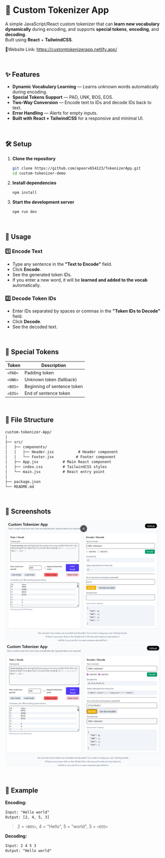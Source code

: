 # 🧠 Custom Tokenizer App

A simple JavaScript/React custom tokenizer that can **learn new vocabulary dynamically** during encoding, and supports **special tokens**, **encoding**, and **decoding**.  
Built using **React** + **TailwindCSS**.

🔗Website Link: https://customtokenizerapp.netlify.app/

<br>

## ✨ Features
- **Dynamic Vocabulary Learning** — Learns unknown words automatically during encoding.
- **Special Tokens Support** — PAD, UNK, BOS, EOS.
- **Two-Way Conversion** — Encode text to IDs and decode IDs back to text.
- **Error Handling** — Alerts for empty inputs.
- **Built with React + TailwindCSS** for a responsive and minimal UI.

<br>

## 🛠️ Setup

1. **Clone the repository**
    ```bash
   git clone https://github.com/apoorv654123/TokenizerApp.git
   cd custom-tokenizer-demo
    ```

2. **Install dependencies**
   ```bash
   npm install
    ```

3. **Start the development server**

   ```bash
   npm run dev
   ```

<br>

## 🚀 Usage

### 1️⃣ Encode Text

* Type any sentence in the **"Text to Encode"** field.
* Click **Encode**.
* See the generated token IDs.
* If you enter a new word, it will be **learned and added to the vocab** automatically.

### 2️⃣ Decode Token IDs

* Enter IDs separated by spaces or commas in the **"Token IDs to Decode"** field.
* Click **Decode**.
* See the decoded text.

<br>

## 📜 Special Tokens

| Token   | Description                 |
| ------- | --------------------------- |
| `<PAD>` | Padding token               |
| `<UNK>` | Unknown token (fallback)    |
| `<BOS>` | Beginning of sentence token |
| `<EOS>` | End of sentence token       |

<br>

## 📂 File Structure

```
custom-tokenizer-App/
│
├── src/
│   ├── components/       
│   |   ├── Header.jsx           # Header component
│   |   └── Footer.jsx          # Footer component
│   ├── App.jsx           # Main React component
│   ├── index.css         # TailwindCSS styles
│   └── main.jsx          # React entry point
│
├── package.json
└── README.md
```

<br>

## 📸 Screenshots

![Screenshot](/ReadmeAssets/S1.png)
![Screenshot](/ReadmeAssets/S2.png)

<br>

## 🧩 Example

**Encoding:**

```
Input: "Hello world"
Output: [2, 4, 5, 3]
```

> 2 = `<BOS>`, 4 = "Hello", 5 = "world", 3 = `<EOS>`

**Decoding:**

```
Input: 2 4 5 3
Output: "Hello world"
```
